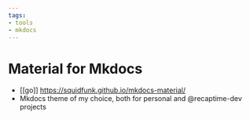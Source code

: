 ```yaml
---
tags:
- tools
- mkdocs
---
```


# Material for Mkdocs

* [[go]] <https://squidfunk.github.io/mkdocs-material/>
* Mkdocs theme of my choice, both for personal and @recaptime-dev projects
